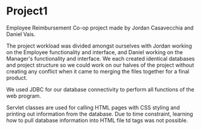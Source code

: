 # Project1
Employee Reimbursement
Co-op project made by Jordan Casavecchia and Daniel Vais.

The project workload was divided amongst ourselves with Jordan working on the Employee functionality and interface, and Daniel working on the Manager's functionality and interface. We each created identical databases and project structure so we could work on our halves of the project without creating any conflict when it came to merging the files together for a final product.

We used JDBC for our database connectivity to perform all functions of the web program.

Servlet classes are used for calling HTML pages with CSS styling and printing out information from the database. Due to time constraint, learning how to pull database information into HTML file td tags was not possible.
